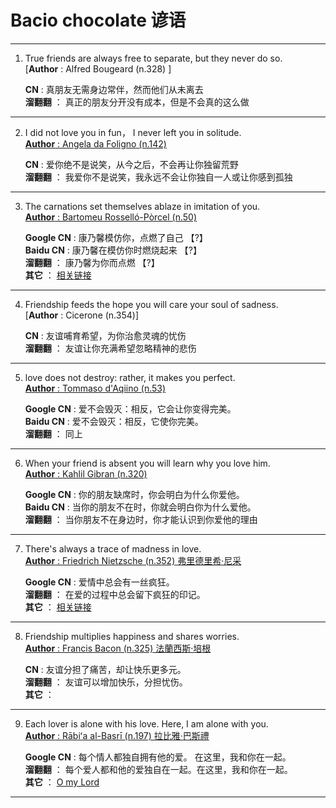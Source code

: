 # Bacio chocolate 谚语
___
1. True friends are always free to separate, but they never do so.  
  [**Author** : Alfred Bougeard (n.328) ]  
  
   **CN** :  真朋友无需身边常伴，然而他们从未离去     
   **溜翻翻** ： 真正的朋友分开没有成本，但是不会真的这么做
___

2. I did not love you in fun， I never left you in solitude.  
  [**Author** : Angela da Foligno (n.142)   ](https://en.wikipedia.org/wiki/Angela_of_Foligno)     
  
   **CN** :  爱你绝不是说笑，从今之后，不会再让你独留荒野   
   **溜翻翻** ： 我爱你不是说笑，我永远不会让你独自一人或让你感到孤独
___

3. The carnations set themselves ablaze in imitation of you.  
  [**Author** : Bartomeu Rosselló-Pòrcel (n.50)   ](https://en.wikipedia.org/wiki/Bartomeu_Rossell%C3%B3-P%C3%B2rcel)     
  
   **Google CN** :  康乃馨模仿你，点燃了自己 【?】   
   **Baidu CN** :  康乃馨在模仿你时燃烧起来 【?】   
   **溜翻翻** ： 康乃馨为你而点燃 【?】   
   **其它** ： [相关链接](https://twitter.com/hashtag/baciochocolate)
___

4. Friendship feeds the hope you will care your soul of sadness.  
  [**Author** : Cicerone (n.354)]     
  
   **CN** :  友谊哺育希望，为你治愈灵魂的忧伤   
   **溜翻翻** ：  友谊让你充满希望忽略精神的悲伤   
___

5. love does not destroy: rather, it makes you perfect.  
  [**Author** : Tommaso d'Aqiino (n.53)](https://zh.wikipedia.org/wiki/%E6%89%98%E9%A9%AC%E6%96%AF%C2%B7%E9%98%BF%E5%A5%8E%E9%82%A3)     
  
   **Google CN** :  爱不会毁灭：相反，它会让你变得完美。   
   **Baidu CN** :  爱不会毁灭：相反，它使你完美。   
   **溜翻翻** ： 同上      
___

6. When your friend is absent you will learn why you love him.  
  [**Author** : Kahlil Gibran (n.320)](https://zh.wikipedia.org/wiki/%E7%BA%AA%E4%BC%AF%E4%BC%A6%C2%B7%E5%93%88%E5%88%A9%E5%8B%92%C2%B7%E7%BA%AA%E4%BC%AF%E4%BC%A6)     
  
   **Google CN** :  你的朋友缺席时，你会明白为什么你爱他。  
   **Baidu CN** :  当你的朋友不在时，你就会明白你为什么爱他。   
   **溜翻翻** ： 当你朋友不在身边时，你才能认识到你爱他的理由      
___

7. There's always a trace of madness in love.  
  [**Author** : Friedrich Nietzsche (n.352) 弗里德里希·尼采](https://zh.wikipedia.org/wiki/%E5%BC%97%E9%87%8C%E5%BE%B7%E9%87%8C%E5%B8%8C%C2%B7%E5%B0%BC%E9%87%87)     
  
   **Google CN** :  爱情中总会有一丝疯狂。        
   **溜翻翻** ： 在爱的过程中总会留下疯狂的印记。  
   **其它** ： [相关链接](https://www.goodreads.com/quotes/18271-there-is-always-some-madness-in-love-but-there-is)
___

8. Friendship multiplies happiness and shares worries.  
  [**Author** : Francis Bacon (n.325) 法蘭西斯·培根](https://zh.wikipedia.org/zh-cn/%E5%BC%97%E5%85%B0%E8%A5%BF%E6%96%AF%C2%B7%E5%9F%B9%E6%A0%B9)     
  
   **CN** :  友谊分担了痛苦，却让快乐更多元。        
   **溜翻翻** ： 友谊可以增加快乐，分担忧伤。  
   **其它** ： 
___

9. Each lover is alone with his love. Here, I am alone with you.   
  [**Author** : Rābiʻa al-Basrī (n.197) 拉比雅·巴斯禮](https://zh.wikipedia.org/zh-cn/%E6%8B%89%E6%AF%94%E9%9B%85%C2%B7%E5%B7%B4%E6%96%AF%E7%A6%AE)     
  
   **Google CN** :  每个情人都独自拥有他的爱。 在这里，我和你在一起。        
   **溜翻翻** ： 每个爱人都和他的爱独自在一起。在这里，我和你在一起。  
   **其它** ： [O my Lord](https://www.poetryfoundation.org/poems/48706/o-my-lord)
___
